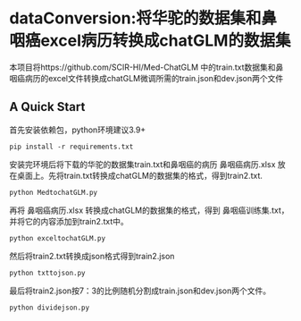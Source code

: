 # dataConversion:将华驼的数据集和鼻咽癌excel病历转换成chatGLM的数据集

本项目将https://github.com/SCIR-HI/Med-ChatGLM 中的train.txt数据集和鼻咽癌病历的excel文件转换成chatGLM微调所需的train.json和dev.json两个文件

## A Quick Start

首先安装依赖包，python环境建议3.9+

```
pip install -r requirements.txt
```

安装完环境后将下载的华驼的数据集train.txt和鼻咽癌的病历 鼻咽癌病历.xlsx 放在桌面上。先将train.txt转换成chatGLM的数据集的格式，得到train2.txt.

```
python MedtochatGLM.py
```

再将 鼻咽癌病历.xlsx 转换成chatGLM的数据集的格式，得到 鼻咽癌训练集.txt，并将它的内容添加到train2.txt中。

```
python exceltochatGLM.py
```

然后将train2.txt转换成json格式得到train2.json

```
python txttojson.py
```

最后将train2.json按7：3的比例随机分割成train.json和dev.json两个文件。

```
python dividejson.py
```
